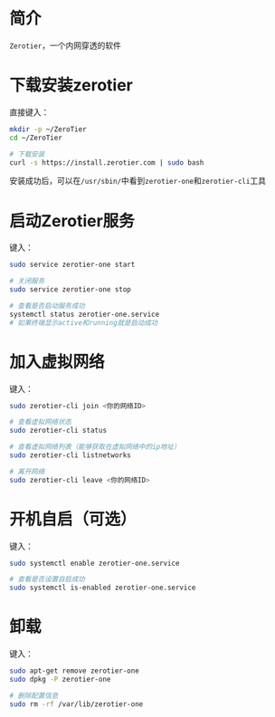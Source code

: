 # 简介

`Zerotier`，一个内网穿透的软件



# 下载安装zerotier

直接键入：

```bash
mkdir -p ~/ZeroTier
cd ~/ZeroTier

# 下载安装
curl -s https://install.zerotier.com | sudo bash
```

安装成功后，可以在`/usr/sbin/`中看到`zerotier-one`和`zerotier-cli`工具



# 启动Zerotier服务

键入：

```bash
sudo service zerotier-one start

# 关闭服务
sudo service zerotier-one stop

# 查看是否启动服务成功
systemctl status zerotier-one.service
# 如果终端显示active和running就是启动成功
```



# 加入虚拟网络

键入：

```bash
sudo zerotier-cli join <你的网络ID>

# 查看虚拟网络状态
sudo zerotier-cli status

# 查看虚拟网络列表（能够获取在虚拟网络中的ip地址）
sudo zerotier-cli listnetworks

# 离开网络
sudo zerotier-cli leave <你的网络ID>
```



# 开机自启（可选）

键入：

```bash
sudo systemctl enable zerotier-one.service

# 查看是否设置自启成功
sudo systemctl is-enabled zerotier-one.service
```



# 卸载

键入：

```bash
sudo apt-get remove zerotier-one
sudo dpkg -P zerotier-one

# 删除配置信息
sudo rm -rf /var/lib/zerotier-one
```

